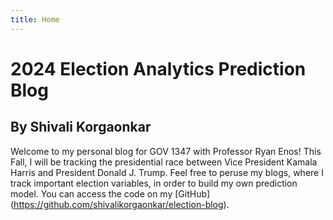 ```yaml
---
title: Home
---
```



# 2024 Election Analytics Prediction Blog

## By Shivali Korgaonkar

Welcome to my personal blog for GOV 1347 with Professor Ryan Enos! This Fall, I will be tracking the presidential race between Vice President Kamala Harris and President Donald J. Trump. Feel free to peruse my blogs, where I track important election variables, in order to build my own prediction model. You can access the code on my [GitHub] (https://github.com/shivalikorgaonkar/election-blog).
